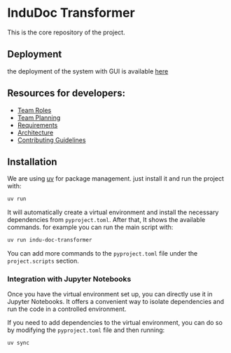 # InduDoc Transformer
This is the core repository of the project.

## Deployment 
the deployment of the system with GUI is available [here](https://indudoc.dev/)

## Resources for developers:
- [Team Roles](https://github.com/EPDF-Extractor/indu-doc-transformer/wiki/Team-Roles)
- [Team Planning](https://github.com/orgs/EPDF-Extractor/projects/5)
- [Requirements](https://github.com/EPDF-Extractor/indu-doc-transformer/wiki/Requirements)
- [Architecture](https://github.com/EPDF-Extractor/indu-doc-transformer/wiki/Architecture)
- [Contributing Guidelines](CONTRIBUTING.md)



## Installation
We are using [uv](https://docs.astral.sh/uv/) for package management. just install it and run the project with: 

```bash
uv run
```
It will automatically create a virtual environment and install the necessary dependencies from `pyproject.toml`.
After that, It shows the available commands. for example you can run the main script with:

```bash
uv run indu-doc-transformer
```

You can add more commands to the `pyproject.toml` file under the `project.scripts` section.

### Integration with Jupyter Notebooks

Once you have the virtual environment set up, you can directly use it in Jupyter Notebooks. It offers a convenient way to isolate dependencies and run the code in a controlled environment.

If you need to add dependencies to the virtual environment, you can do so by modifying the `pyproject.toml` file and then running:

```bash
uv sync
```

